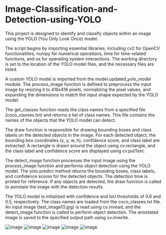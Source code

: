 # Image-Classification-and-Detection-using-YOLO
This project is designed to identify and classify objects within an image using the YOLO (You Only Look Once) model. 

The script begins by importing essential libraries, including cv2 for OpenCV functionalities, numpy for numerical operations, time for time-related functions, and os for operating system interactions. The working directory is set to the location of the YOLO model files, and the necessary files are listed.

A custom YOLO model is imported from the model.updated_yolo_model module. The process_image function is defined to preprocess the input image by resizing it to 416x416 pixels, normalizing the pixel values, and expanding the dimensions to match the input shape expected by the YOLO model.

The get_classes function reads the class names from a specified file (coco_classes.txt) and returns a list of class names. This file contains the names of the objects that the YOLO model can detect.

The draw function is responsible for drawing bounding boxes and class labels on the detected objects in the image. For each detected object, the bounding box coordinates (x, y, w, h), confidence score, and class label are extracted. A rectangle is drawn around the object using cv.rectangle, and the class label and confidence score are displayed using cv.putText.

The detect_image function processes the input image using the process_image function and performs object detection using the YOLO model. The yolo.predict method returns the bounding boxes, class labels, and confidence scores for the detected objects. The detection time is printed for reference. If any objects are detected, the draw function is called to annotate the image with the detection results.

The YOLO model is initialized with confidence and IoU thresholds of 0.6 and 0.5, respectively. The class names are loaded from the coco_classes.txt file. An input image (test_image13.jpg) is read using cv.imread, and the detect_image function is called to perform object detection. The annotated image is saved to the specified output path using cv.imwrite.

![image](https://github.com/user-attachments/assets/63801fb8-a961-47f8-94c1-be69cad090b9)
![image](https://github.com/user-attachments/assets/35a8d516-0f09-482b-813a-a4ce002b2165)
![image](https://github.com/user-attachments/assets/d71a4a7d-d988-44d7-ad03-f8de9ec4a3f1)
![image](https://github.com/user-attachments/assets/e64df9ac-d37f-49c8-9c23-525d7acf7d67)
![image](https://github.com/user-attachments/assets/64a17b7f-fb72-416d-9c9c-cafcf9009bae)
